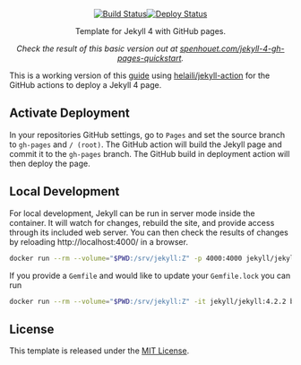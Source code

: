 <p align="center">
  <a href="https://github.com/Spenhouet/jekyll-4-gh-pages-quickstart/actions/workflows/github-pages.yml"><img src="https://github.com/Spenhouet/jekyll-4-gh-pages-quickstart/actions/workflows/github-pages.yml/badge.svg" alt="Build Status"></a><a href="https://github.com/Spenhouet/jekyll-4-gh-pages-quickstart/actions/workflows/pages/pages-build-deployment"><img src="https://github.com/Spenhouet/jekyll-4-gh-pages-quickstart/actions/workflows/pages/pages-build-deployment/badge.svg" alt="Deploy Status"></a>
</p>

<p align="center">Template for Jekyll 4 with GitHub pages.</p>

<p align="center"><em>Check the result of this basic version out at <a href="https://spenhouet.com/jekyll-4-gh-pages-quickstart/">spenhouet.com/jekyll-4-gh-pages-quickstart</a>.</em></p>

This is a working version of this [guide](https://jekyllrb.com/docs/continuous-integration/github-actions/) using [helaili/jekyll-action](https://github.com/marketplace/actions/jekyll-actions) for the GitHub actions to deploy a Jekyll 4 page.

## Activate Deployment

In your repositories GitHub settings, go to `Pages` and set the source branch to `gh-pages` and `/ (root)`.
The GitHub action will build the Jekyll page and commit it to the `gh-pages` branch. The GitHub build in deployment action will then deploy the page.

## Local Development

For local development, Jekyll can be run in server mode inside the container. It will watch for changes, rebuild the site, and provide access through its included web server. You can then check the results of changes by reloading http://localhost:4000/ in a browser.

```bash
docker run --rm --volume="$PWD:/srv/jekyll:Z" -p 4000:4000 jekyll/jekyll:4.2.2 jekyll serve
```

If you provide a ``Gemfile`` and would like to update your ``Gemfile.lock`` you can run

```bash
docker run --rm --volume="$PWD:/srv/jekyll:Z" -it jekyll/jekyll:4.2.2 bundle update
```

## License

This template is released under the [MIT License](LICENSE).
